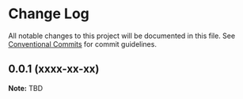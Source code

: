 # Change Log

All notable changes to this project will be documented in this file.
See [Conventional Commits](https://conventionalcommits.org) for commit guidelines.

## 0.0.1 (xxxx-xx-xx)

**Note:** TBD
